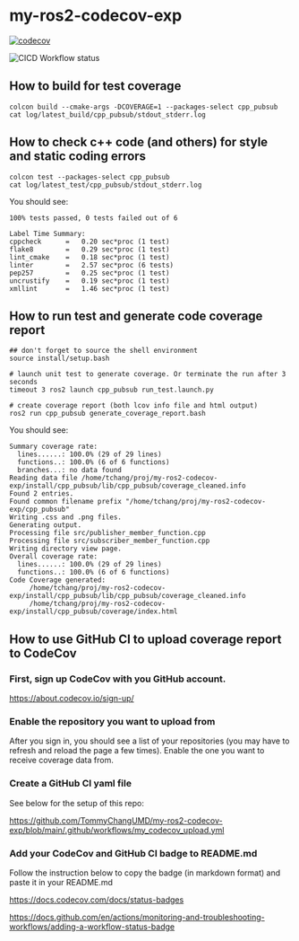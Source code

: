 # my-ros2-codecov-exp

[![codecov](https://codecov.io/gh/TommyChangUMD/my-ros2-codecov-exp/branch/main/graph/badge.svg?token=KRAHD3BZP7)](https://codecov.io/gh/TommyChangUMD/my-ros2-codecov-exp)

![CICD Workflow status](https://github.com/TommyChangUMD/my-ros2-codecov-exp/workflows/my_codecov_upload.yml/badge.svg)


## How to build for test coverage

```
colcon build --cmake-args -DCOVERAGE=1 --packages-select cpp_pubsub
cat log/latest_build/cpp_pubsub/stdout_stderr.log
```

## How to check c++ code (and others) for style and static coding errors

```
colcon test --packages-select cpp_pubsub
cat log/latest_test/cpp_pubsub/stdout_stderr.log
```

You should see:

```
100% tests passed, 0 tests failed out of 6

Label Time Summary:
cppcheck      =   0.20 sec*proc (1 test)
flake8        =   0.29 sec*proc (1 test)
lint_cmake    =   0.18 sec*proc (1 test)
linter        =   2.57 sec*proc (6 tests)
pep257        =   0.25 sec*proc (1 test)
uncrustify    =   0.19 sec*proc (1 test)
xmllint       =   1.46 sec*proc (1 test)
```

## How to run test and generate code coverage report
```
## don't forget to source the shell environment
source install/setup.bash

# launch unit test to generate coverage. Or terminate the run after 3 seconds
timeout 3 ros2 launch cpp_pubsub run_test.launch.py

# create coverage report (both lcov info file and html output)
ros2 run cpp_pubsub generate_coverage_report.bash
```

You should see:
```
Summary coverage rate:
  lines......: 100.0% (29 of 29 lines)
  functions..: 100.0% (6 of 6 functions)
  branches...: no data found
Reading data file /home/tchang/proj/my-ros2-codecov-exp/install/cpp_pubsub/lib/cpp_pubsub/coverage_cleaned.info
Found 2 entries.
Found common filename prefix "/home/tchang/proj/my-ros2-codecov-exp/cpp_pubsub"
Writing .css and .png files.
Generating output.
Processing file src/publisher_member_function.cpp
Processing file src/subscriber_member_function.cpp
Writing directory view page.
Overall coverage rate:
  lines......: 100.0% (29 of 29 lines)
  functions..: 100.0% (6 of 6 functions)
Code Coverage generated:
     /home/tchang/proj/my-ros2-codecov-exp/install/cpp_pubsub/lib/cpp_pubsub/coverage_cleaned.info
     /home/tchang/proj/my-ros2-codecov-exp/install/cpp_pubsub/coverage/index.html
```

## How to use GitHub CI to upload coverage report to CodeCov

### First, sign up CodeCov with you GitHub account.  

  https://about.codecov.io/sign-up/

### Enable the repository you want to upload from

After you sign in, you should see a list of your repositories (you may
have to refresh and reload the page a few times). Enable the one you
want to receive coverage data from.

### Create a GitHub CI yaml file

See below for the setup of this repo:

https://github.com/TommyChangUMD/my-ros2-codecov-exp/blob/main/.github/workflows/my_codecov_upload.yml

### Add your CodeCov and GitHub CI badge to README.md

Follow the instruction below to copy the badge (in markdown format)
and paste it in your README.md

https://docs.codecov.com/docs/status-badges

https://docs.github.com/en/actions/monitoring-and-troubleshooting-workflows/adding-a-workflow-status-badge
